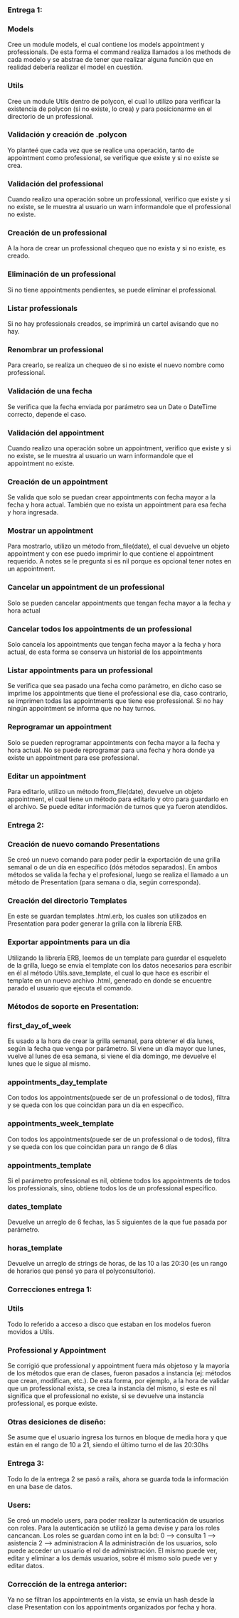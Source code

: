 ### Entrega 1:

### Models

Cree un module models, el cual contiene los models appointment y professionals. De esta forma el command realiza llamados a los methods de cada modelo y se abstrae de tener que realizar alguna función que en realidad debería realizar el model en cuestión.

### Utils

Cree un module Utils dentro de polycon, el cual lo utilizo para verificar la existencia de polycon (si no existe, lo crea) y para posicionarme en el directorio de un professional.

### Validación y creación de .polycon

Yo planteé que cada vez que se realice una operación, tanto de appointment como professional, se verifique que existe y si no existe se crea.

### Validación del professional

Cuando realizo una operación sobre un professional, verifico que existe y si no existe, se le muestra al usuario un warn informandole que el professional no existe.

### Creación de un professional

A la hora de crear un professional chequeo que no exista y si no existe, es creado.

### Eliminación de un professional

Si no tiene appointments pendientes, se puede eliminar el professional.

### Listar professionals

Si no hay professionals creados, se imprimirá un cartel avisando que no hay.

### Renombrar un professional

Para crearlo, se realiza un chequeo de si no existe el nuevo nombre como professional.

### Validación de una fecha

Se verifica que la fecha enviada por parámetro sea un Date o DateTime correcto, depende el caso.

### Validación del appointment

Cuando realizo una operación sobre un appointment, verifico que existe y si no existe, se le muestra al usuario un warn informandole que el appointment no existe.

### Creación de un appointment

Se valida que solo se puedan crear appointments con fecha mayor a la fecha y hora actual. También que no exista un appointment para esa fecha y hora ingresada.

### Mostrar un appointment

Para mostrarlo, utilizo un método from_file(date), el cual devuelve un objeto appointment y con ese puedo imprimir lo que contiene el appointment requerido. A notes se le pregunta si es nil porque es opcional tener notes en un appointment.

### Cancelar un appointment de un professional

Solo se pueden cancelar appointments que tengan fecha mayor a la fecha y hora actual

### Cancelar todos los appointments de un professional

Solo cancela los appointments que tengan fecha mayor a la fecha y hora actual, de esta forma se conserva un historial de los appointments

### Listar appointments para un professional

Se verifica que sea pasado una fecha como parámetro, en dicho caso se imprime los appointments que tiene el professional ese dia, caso contrario, se imprimen todas las appointments que tiene ese professional. Si no hay ningún appointment se informa que no hay turnos.

### Reprogramar un appointment

Solo se pueden reprogramar appointments con fecha mayor a la fecha y hora actual. No se puede reprogramar para una fecha y hora donde ya existe un appointment para ese professional.

### Editar un appointment

Para editarlo, utilizo un método from_file(date), devuelve un objeto appointment, el cual tiene un método para editarlo y otro para guardarlo en el archivo. Se puede editar información de turnos que ya fueron atendidos.

### Entrega 2:

### Creación de nuevo comando Presentations

Se creó un nuevo comando para poder pedir la exportación de una grilla semanal o de un día en específico (dós métodos separados). En ambos métodos se valida la fecha y el profesional, luego se realiza el llamado a un método de Presentation (para semana o día, según corresponda).

### Creación del directorio Templates

En este se guardan templates .html.erb, los cuales son utilizados en Presentation para poder generar la grilla con la librería ERB.

### Exportar appointments para un dia

Utilizando la librería ERB, leemos de un template para guardar el esqueleto de la grilla, luego se envía el template con los datos necesarios para escribir en él al método Utils.save_template, el cual lo que hace es escribir el template en un nuevo archivo .html, generado en donde se encuentre parado el usuario que ejecuta el comando.

### Métodos de soporte en Presentation:

### first_day_of_week

Es usado a la hora de crear la grilla semanal, para obtener el día lunes, según la fecha que venga por parámetro. Si viene un día mayor que lunes, vuelve al lunes de esa semana, si viene el día domingo, me devuelve el lunes que le sigue al mismo.

### appointments_day_template

Con todos los appointments(puede ser de un professional o de todos), filtra y se queda con los que coincidan para un día en específico.

### appointments_week_template

Con todos los appointments(puede ser de un professional o de todos), filtra y se queda con los que coincidan para un rango de 6 días

### appointments_template

Si el parámetro professional es nil, obtiene todos los appointments de todos los professionals, sino, obtiene todos los de un professional específico.

### dates_template

Devuelve un arreglo de 6 fechas, las 5 siguientes de la que fue pasada por parámetro.

### horas_template

Devuelve un arreglo de strings de horas, de las 10 a las 20:30 (es un rango de horarios que pensé yo para el polyconsultorio).

### Correcciones entrega 1:

### Utils

Todo lo referido a acceso a disco que estaban en los modelos fueron movidos a Utils.

### Professional y Appointment

Se corrigió que professional y appointment fuera más objetoso y la mayoría de los métodos que eran de clases, fueron pasados a instancia (ej: métodos que crean, modifican, etc.). De esta forma, por ejemplo, a la hora de validar que un professional exista, se crea la instancia del mismo, si este es nil significa que el professional no existe, si se devuelve una instancia professional, es porque existe.

### Otras desiciones de diseño:

Se asume que el usuario ingresa los turnos en bloque de media hora y que están en el rango de 10 a 21, siendo el último turno el de las 20:30hs

### Entrega 3:

Todo lo de la entrega 2 se pasó a rails, ahora se guarda toda la información en una base de datos.

### Users:

Se creó un modelo users, para poder realizar la autenticación de usuarios con roles. Para la autenticación se utilizó la gema devise y para los roles cancancan.
Los roles se guardan como int en la bd:
0 --> consulta
1 --> asistencia
2 --> administracion
A la administración de los usuarios, solo puede acceder un usuario el rol de administración. El mismo puede ver, editar y eliminar a los demás usuarios, sobre él mismo solo puede ver y editar datos.

### Corrección de la entrega anterior:

Ya no se filtran los appointments en la vista, se envía un hash desde la clase Presentation con los appointments organizados por fecha y hora.
